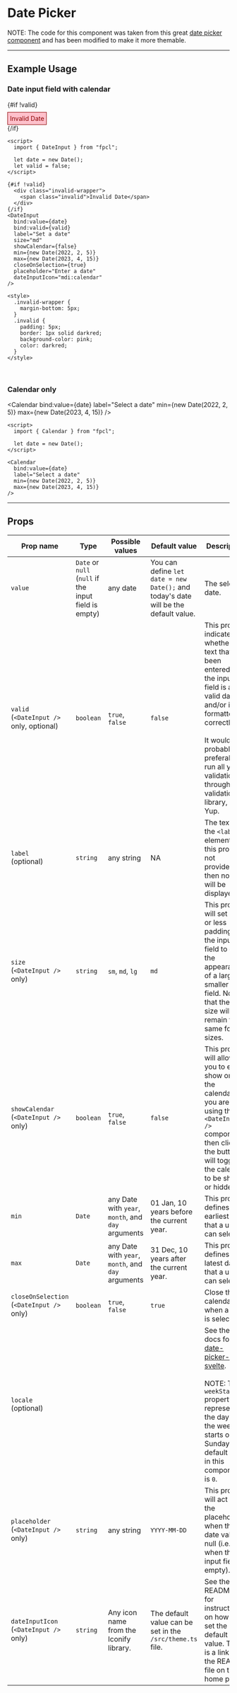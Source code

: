 <script lang="ts">
  import { Calendar, DateInput } from "/src/lib";

  let date = new Date();
  let valid = false;
</script>


# Date Picker

NOTE: The code for this component was taken from this great <a href="https://github.com/probablykasper/date-picker-svelte." class="underline primary">date picker component</a> and has been modified to make it more themable.

---

## Example Usage

### Date input field with calendar

{#if !valid}
  <div class="invalid-wrapper">
    <span class="invalid">Invalid Date</span>
  </div>
{/if}
<DateInput
  bind:value={date}
  bind:valid={valid}
  label="Set a date"
  size="md"
  showCalendar={false}
  min={new Date(2022, 2, 5)}
  max={new Date(2023, 4, 15)}
  closeOnSelection={true}
  placeholder="Enter a date"
  dateInputIcon="mdi:calendar"
/>

```svelte
<script>
  import { DateInput } from "fpcl";

  let date = new Date();
  let valid = false;
</script>

{#if !valid}
  <div class="invalid-wrapper">
    <span class="invalid">Invalid Date</span>
  </div>
{/if}
<DateInput
  bind:value={date}
  bind:valid={valid}
  label="Set a date"
  size="md"
  showCalendar={false}
  min={new Date(2022, 2, 5)}
  max={new Date(2023, 4, 15)}
  closeOnSelection={true}
  placeholder="Enter a date"
  dateInputIcon="mdi:calendar"
/>

<style>
  .invalid-wrapper {
    margin-bottom: 5px;
  }
  .invalid {
    padding: 5px;
    border: 1px solid darkred;
    background-color: pink;
    color: darkred;
  }
</style>
```

<br>

### Calendar only

<Calendar
  bind:value={date}
  label="Select a date"
  min={new Date(2022, 2, 5)}
  max={new Date(2023, 4, 15)}
/>

```svelte
<script>
  import { Calendar } from "fpcl";

  let date = new Date();
</script>

<Calendar
  bind:value={date}
  label="Select a date"
  min={new Date(2022, 2, 5)}
  max={new Date(2023, 4, 15)}
/>
```

---

## Props
| Prop name | Type | Possible values | Default value | Description |
| --------- | ---- | --------------- | ------------- | ----------- |
| `value` | `Date` or `null` (`null` if the input field is empty) | any date | You can define `let date = new Date();` and today's date will be the default value. | The selected date. |
| `valid`<br>(`<DateInput />` only, optional) | `boolean` | `true`, `false` | `false` | This prop indicates whether the text that has been entered into the input field is a valid date and/or is formatted correctly.<br><br>It would probably be preferable to run all your validations through a validation library, like Yup. |
| `label`<br>(optional) | `string` | any string | NA | The text for the `<label>` element. If this prop is not provided, then no label will be displayed. |
| `size`<br>(`<DateInput />` only) | `string` | `sm`, `md`, `lg` | `md` | This prop will set more or less padding for the input field to give the appearance of a larger or smaller input field. Note that the text size will remain the same for all sizes. |
| `showCalendar`<br>(`<DateInput />` only) | `boolean` | `true`, `false` | `false` | This prop will allow you to either show or hide the calendar. If you are using the `<DateInput />` component, then clicking the button will toggle the calendar to be shown or hidden. |
| `min` | `Date` | any Date with `year`, `month`, and `day` arguments | 01 Jan, 10 years before the current year. | This prop defines the earliest date that a user can select. |
| `max` | `Date` | any Date with `year`, `month`, and `day` arguments | 31 Dec, 10 years after the current year. | This prop defines the latest date that a user can select. |
| `closeOnSelection`<br>(`<DateInput />` only) | `boolean` | `true`, `false` | `true` | Close the calendar when a date is selected. |
| `locale`<br>(optional) | | | | See the docs for <a href="https://date-picker-svelte.kasper.space/docs" class="underline primary">date-picker-svelte</a>.<br><br>NOTE: The `weekStartsOn` property represents the day that the week starts on. `0` = Sunday. The default value in this component is `0`. |
| `placeholder`<br>(`<DateInput />` only) | `string` | any string | `YYYY-MM-DD` | This prop will act as the placeholder when the date value is null (i.e. when the input field is empty). | 
| `dateInputIcon`<br>(`<DateInput />` only) | `string` | Any icon name from the Iconify library. | The default value can be set in the `/src/theme.ts` file. | See the README file for instructions on how to set the default value. There is a link to the README file on the home page. |

<style>
  .invalid-wrapper {
    margin-bottom: 5px;
  }
  .invalid {
    padding: 5px;
    border: 1px solid darkred;
    background-color: pink;
    color: darkred;
  }
</style>
